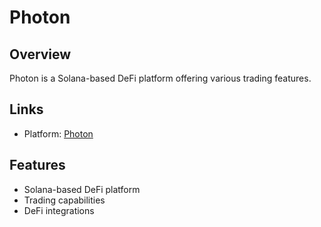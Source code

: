 # Photon

## Overview
Photon is a Solana-based DeFi platform offering various trading features.

## Links
- Platform: [Photon](https://photon-sol.tinyastro.io/@aerogr)

## Features
- Solana-based DeFi platform
- Trading capabilities
- DeFi integrations 